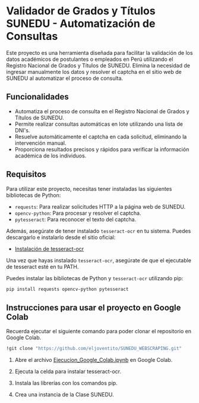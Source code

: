 # Validador de Grados y Títulos SUNEDU - Automatización de Consultas

Este proyecto es una herramienta diseñada para facilitar la validación de los datos académicos de postulantes o empleados en Perú utilizando el Registro Nacional de Grados y Títulos de SUNEDU. Elimina la necesidad de ingresar manualmente los datos y resolver el captcha en el sitio web de SUNEDU al automatizar el proceso de consulta.

## Funcionalidades

- Automatiza el proceso de consulta en el Registro Nacional de Grados y Títulos de SUNEDU.
- Permite realizar consultas automáticas en lote utilizando una lista de DNI's.
- Resuelve automáticamente el captcha en cada solicitud, eliminando la intervención manual.
- Proporciona resultados precisos y rápidos para verificar la información académica de los individuos.

## Requisitos

Para utilizar este proyecto, necesitas tener instaladas las siguientes bibliotecas de Python:

- `requests`: Para realizar solicitudes HTTP a la página web de SUNEDU.
- `opencv-python`: Para procesar y resolver el captcha.
- `pytesseract`: Para reconocer el texto del captcha.

Además, asegúrate de tener instalado `tesseract-ocr` en tu sistema. Puedes descargarlo e instalarlo desde el sitio oficial:

- [Instalación de tesseract-ocr](https://github.com/tesseract-ocr/tesseract)

Una vez que hayas instalado `tesseract-ocr`, asegúrate de que el ejecutable de tesseract esté en tu PATH.

Puedes instalar las bibliotecas de Python y `tesseract-ocr` utilizando pip:

```bash
pip install requests opencv-python pytesseract
```

## Instrucciones para usar el proyecto en Google Colab
Recuerda ejecutar el siguiente comando para poder clonar el repositorio en Google Colab.

```bash
!git clone "https://github.com/eljoventito/SUNEDU_WEBSCRAPING.git"
```


1. Abre el archivo [Ejecucion_Google_Colab.ipynb](Ejecucion_Google_Colab.ipynb) en Google Colab.

2. Ejecuta la celda para instalar tesseract-ocr.

3. Instala las librerías con los comandos pip.

4. Crea una instancia de la Clase SUNEDU.
